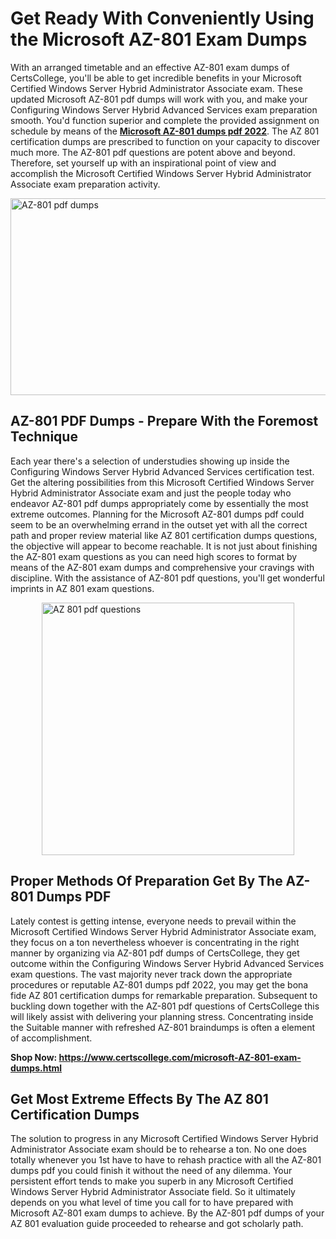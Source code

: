 <h1><strong>Get Ready With Conveniently Using the Microsoft AZ-801 Exam Dumps&nbsp;</strong></h1>
<p><span style="font-weight: 400;">With an arranged timetable and an effective  AZ-801 exam dumps of CertsCollege, you'll be able to get incredible benefits in your Microsoft Certified Windows Server Hybrid Administrator Associate exam. These updated Microsoft AZ-801 pdf dumps will work with you, and make your Configuring Windows Server Hybrid Advanced Services exam preparation smooth. You'd function superior and complete the provided assignment on schedule by means of the <strong><a href="https://www.certscollege.com/microsoft-AZ-801-exam-dumps.html">Microsoft AZ-801 dumps pdf 2022</a></strong>. The AZ 801 certification dumps are prescribed to function on your capacity to discover much more. The  AZ-801 pdf questions are potent above and beyond. Therefore, set yourself up with an inspirational point of view and accomplish the Microsoft Certified Windows Server Hybrid Administrator Associate exam preparation activity.&nbsp;</span></p>
<p><span style="font-weight: 400;"><img style="display: block; margin-left: auto; margin-right: auto;" src="https://i.ibb.co/CPDK3ps/Yellow-and-Blue-Initiative-Blog-Banner.png" alt="AZ-801 pdf dumps" width="559" height="315" /></span></p>
<h2><strong>AZ-801 PDF Dumps - Prepare With the Foremost Technique</strong></h2>
<p><span style="font-weight: 400;">Each year there's a selection of understudies showing up inside the Configuring Windows Server Hybrid Advanced Services certification test. Get the altering possibilities from this Microsoft Certified Windows Server Hybrid Administrator Associate exam and just the people today who endeavor AZ-801 pdf dumps appropriately come by essentially the most extreme outcomes. Planning for the Microsoft AZ-801 dumps pdf could seem to be an overwhelming errand in the outset yet with all the correct path and proper review material like AZ 801 certification dumps questions, the objective will appear to become reachable. It is not just about finishing the AZ-801 exam questions as you can need high scores to format by means of the AZ-801 exam dumps and comprehensive your cravings with discipline. With the assistance of AZ-801 pdf questions, you'll get wonderful imprints in AZ 801 exam questions.</span></p>
<p><span style="font-weight: 400;"><a href="https://tinyurl.com/5n8shcec"><img style="display: block; margin-left: auto; margin-right: auto;" src="https://i.ibb.co/9tMrhdY/Teacher-Appreciation-Invitation.png" alt="AZ 801 pdf questions " width="404" height="404" /></a></span></p>
<h2><strong>Proper Methods Of Preparation Get By The AZ-801 Dumps PDF</strong></h2>
<p><span style="font-weight: 400;">Lately contest is getting intense, everyone needs to prevail within the Microsoft Certified Windows Server Hybrid Administrator Associate exam, they focus on a ton nevertheless whoever is concentrating in the right manner by organizing via AZ-801 pdf dumps of CertsCollege, they get outcome within the Configuring Windows Server Hybrid Advanced Services exam questions. The vast majority never track down the appropriate procedures or reputable AZ-801 dumps pdf 2022, you may get the bona fide AZ 801 certification dumps for remarkable preparation. Subsequent to buckling down together with the  AZ-801 pdf questions of CertsCollege this will likely assist with delivering your planning stress. Concentrating inside the Suitable manner with refreshed AZ-801 braindumps is often a element of accomplishment.</span></p>
<p><span style="font-weight: 400;"><strong>Shop Now: <a href="https://www.certscollege.com/microsoft-AZ-801-exam-dumps.html">https://www.certscollege.com/microsoft-AZ-801-exam-dumps.html</a></strong></span></p>
<h2><strong>Get Most Extreme Effects By The AZ 801 Certification Dumps</strong></h2>
<p><span style="font-weight: 400;">The solution to progress in any Microsoft Certified Windows Server Hybrid Administrator Associate exam should be to rehearse a ton. No one does totally whenever you 1st have to have to rehash practice with all the AZ-801 dumps pdf you could finish it without the need of any dilemma. Your persistent effort tends to make you superb in any Microsoft Certified Windows Server Hybrid Administrator Associate field. So it ultimately depends on you what level of time you call for to have prepared with Microsoft AZ-801 exam dumps to achieve. By the AZ-801 pdf dumps of your AZ 801 evaluation guide proceeded to rehearse and got scholarly path.</span></p>
